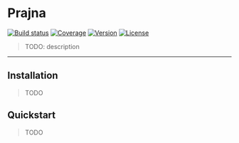 # Prajna

[![Build status](https://img.shields.io/travis/mananam/prajna.svg)](https://travis-ci.org/mananam/prajna)
[![Coverage](https://img.shields.io/codecov/c/github/mananam/prajna.svg)](http://codecov.io/github/mananam/prajna?branch=master)
[![Version](https://img.shields.io/pypi/v/prajna.svg)](https://pypi.python.org/pypi/prajna)
[![License](https://img.shields.io/github/license/mananam/prajna.svg)](https://github.com/mananam/prajna/blob/master/LICENSE.md)

> TODO: description

---

## Installation

> TODO

## Quickstart

> TODO
